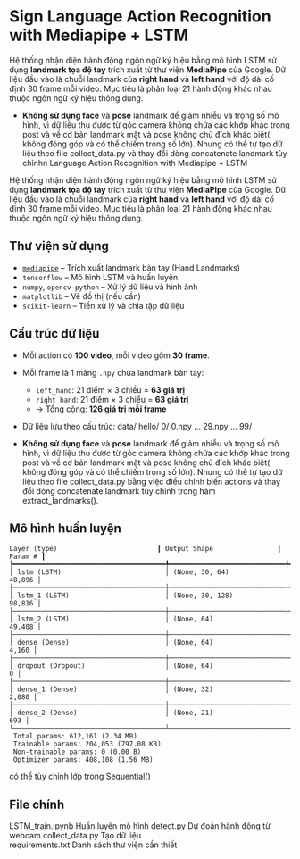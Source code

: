 # Sign Language Action Recognition with Mediapipe + LSTM

Hệ thống nhận diện hành động ngôn ngữ ký hiệu bằng mô hình LSTM sử dụng **landmark tọa độ tay** trích xuất từ thư viện **MediaPipe** của Google. Dữ liệu đầu vào là chuỗi landmark của **right hand** và **left hand** với độ dài cố định 30 frame mỗi video. Mục tiêu là phân loại 21 hành động khác nhau thuộc ngôn ngữ ký hiệu thông dụng.

- **Không sử dụng face** và **pose** landmark để giảm nhiễu và trọng số mô hình, vì dữ liệu thu được từ góc camera không chứa các khớp khác trong post và về cơ bản landmark mặt và pose không chủ đích khác biệt( không đóng góp và có thể chiếm trọng số lớn). Nhưng có thể tự tạo dữ liệu theo file collect_data.py và thay đổi dòng concatenate landmark tùy chỉnhn Language Action Recognition with Mediapipe + LSTM

Hệ thống nhận diện hành động ngôn ngữ ký hiệu bằng mô hình LSTM sử dụng **landmark tọa độ tay** trích xuất từ thư viện **MediaPipe** của Google. Dữ liệu đầu vào là chuỗi landmark của **right hand** và **left hand** với độ dài cố định 30 frame mỗi video. Mục tiêu là phân loại 21 hành động khác nhau thuộc ngôn ngữ ký hiệu thông dụng.

## Thư viện sử dụng

- [`mediapipe`](https://google.github.io/mediapipe/) – Trích xuất landmark bàn tay (Hand Landmarks)
- `tensorflow` – Mô hình LSTM và huấn luyện
- `numpy`, `opencv-python` – Xử lý dữ liệu và hình ảnh
- `matplotlib` – Vẽ đồ thị (nếu cần)
- `scikit-learn` – Tiền xử lý và chia tập dữ liệu

## Cấu trúc dữ liệu

- Mỗi action có **100 video**, mỗi video gồm **30 frame**.
- Mỗi frame là 1 mảng `.npy` chứa landmark bàn tay:
  - `left_hand`: 21 điểm × 3 chiều = **63 giá trị**
  - `right_hand`: 21 điểm × 3 chiều = **63 giá trị**
  - → Tổng cộng: **126 giá trị mỗi frame**
- Dữ liệu lưu theo cấu trúc:
data/
hello/
0/
0.npy
...
29.npy
...
99/

- **Không sử dụng face** và **pose** landmark để giảm nhiễu và trọng số mô hình, vì dữ liệu thu được từ góc camera không chứa các khớp khác trong post và về cơ bản landmark mặt và pose không chủ đích khác biệt( không đóng góp và có thể chiếm trọng số lớn). Nhưng có thể tự tạo dữ liệu theo file collect_data.py bằng việc điều chỉnh biến actions và thay đổi dòng concatenate landmark tùy chỉnh trong hàm extract_landmarks().

## Mô hình huấn luyện
```
Layer (type)                         ┃ Output Shape                ┃         Param # ┃
┡━━━━━━━━━━━━━━━━━━━━━━━━━━━━━━━━━━━━━━╇━━━━━━━━━━━━━━━━━━━━━━━━━━━━━╇━━━━━━━━━━━━━━━━━┩
│ lstm (LSTM)                          │ (None, 30, 64)              │          48,896 │
├──────────────────────────────────────┼─────────────────────────────┼─────────────────┤
│ lstm_1 (LSTM)                        │ (None, 30, 128)             │          98,816 │
├──────────────────────────────────────┼─────────────────────────────┼─────────────────┤
│ lstm_2 (LSTM)                        │ (None, 64)                  │          49,408 │
├──────────────────────────────────────┼─────────────────────────────┼─────────────────┤
│ dense (Dense)                        │ (None, 64)                  │           4,160 │
├──────────────────────────────────────┼─────────────────────────────┼─────────────────┤
│ dropout (Dropout)                    │ (None, 64)                  │               0 │
├──────────────────────────────────────┼─────────────────────────────┼─────────────────┤
│ dense_1 (Dense)                      │ (None, 32)                  │           2,080 │
├──────────────────────────────────────┼─────────────────────────────┼─────────────────┤
│ dense_2 (Dense)                      │ (None, 21)                  │             693 │
└──────────────────────────────────────┴─────────────────────────────┴─────────────────┘
 Total params: 612,161 (2.34 MB)
 Trainable params: 204,053 (797.08 KB)
 Non-trainable params: 0 (0.00 B)
 Optimizer params: 408,108 (1.56 MB)
```
có thể tùy chỉnh lớp trong Sequential()

## File chính
LSTM_train.ipynb	Huấn luyện mô hình
detect.py	Dự đoán hành động từ webcam
collect_data.py	Tạo dữ liệu  
requirements.txt	Danh sách thư viện cần thiết

